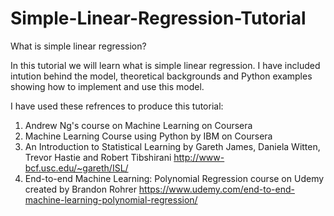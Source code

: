 # Simple-Linear-Regression-Tutorial
What is simple linear regression? 

In this tutorial we will learn what is simple linear regression.
I have included intution behind the model, theoretical backgrounds and Python examples showing how to implement and use this model.

I have used these refrences to produce this tutorial:
1. Andrew Ng's course on Machine Learning on Coursera
2. Machine Learning Course using Python by IBM on Coursera
3. An Introduction to Statistical Learning by Gareth James, Daniela Witten, Trevor Hastie and Robert Tibshirani http://www-bcf.usc.edu/~gareth/ISL/
4. End-to-end Machine Learning: Polynomial Regression course on Udemy created by Brandon Rohrer https://www.udemy.com/end-to-end-machine-learning-polynomial-regression/
